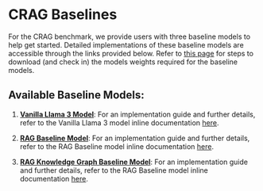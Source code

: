 # CRAG Baselines

For the CRAG benchmark, we provide users with three baseline models to help get started. Detailed implementations of these baseline models are accessible through the links provided below. Refer to [this page](download_baseline_model_weights.md) for steps to download (and check in) the models weights required for the baseline models.


## Available Baseline Models:

1. [**Vanilla Llama 3 Model**](../models/vanilla_llama_baseline.py): For an implementation guide and further details, refer to the Vanilla Llama 3 model inline documentation [here](../models/vanilla_llama_baseline.py).

2. [**RAG Baseline Model**](../models/rag_llama_baseline.py): For an implementation guide and further details, refer to the RAG Baseline model inline documentation [here](../models/rag_llama_baseline.py).

3. [**RAG Knowledge Graph Baseline Model**](../models/rag_knowledge_graph_baseline.py): For an implementation guide and further details, refer to the RAG Baseline model inline documentation [here](../models/rag_knowledge_graph_baseline.py).

